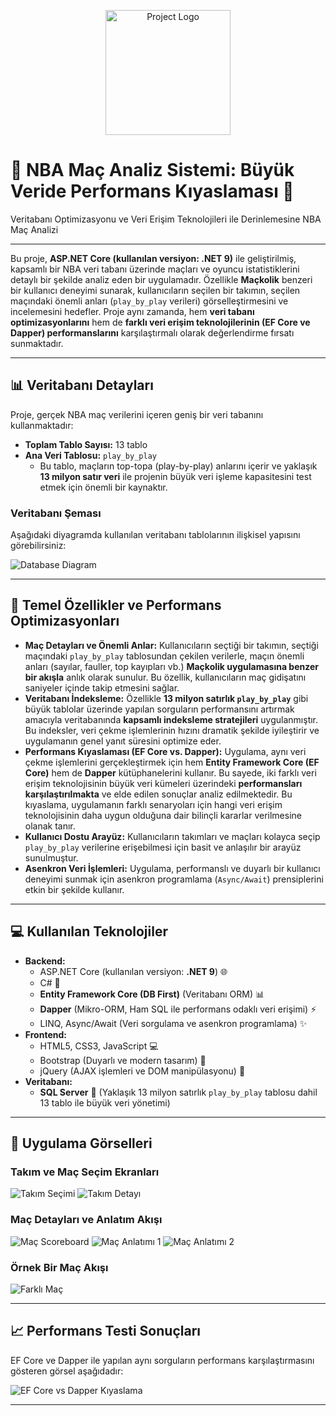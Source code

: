 <p align="center">
  <img src="projectimages/projectlogo.png" alt="Project Logo" width="200"/>
  <br>
  <h1>🏀 NBA Maç Analiz Sistemi: Büyük Veride Performans Kıyaslaması 🚀</h1>
  <p>Veritabanı Optimizasyonu ve Veri Erişim Teknolojileri ile Derinlemesine NBA Maç Analizi</p>
</p>

---

Bu proje, **ASP.NET Core (kullanılan versiyon: .NET 9)** ile geliştirilmiş, kapsamlı bir NBA veri tabanı üzerinde maçları ve oyuncu istatistiklerini detaylı bir şekilde analiz eden bir uygulamadır. Özellikle **Maçkolik** benzeri bir kullanıcı deneyimi sunarak, kullanıcıların seçilen bir takımın, seçilen maçındaki önemli anları (`play_by_play` verileri) görselleştirmesini ve incelemesini hedefler. Proje aynı zamanda, hem **veri tabanı optimizasyonlarını** hem de **farklı veri erişim teknolojilerinin (EF Core ve Dapper) performanslarını** karşılaştırmalı olarak değerlendirme fırsatı sunmaktadır.

---

## 📊 Veritabanı Detayları

Proje, gerçek NBA maç verilerini içeren geniş bir veri tabanını kullanmaktadır:

-   **Toplam Tablo Sayısı:** 13 tablo
-   **Ana Veri Tablosu:** `play_by_play`
    * Bu tablo, maçların top-topa (play-by-play) anlarını içerir ve yaklaşık **13 milyon satır veri** ile projenin büyük veri işleme kapasitesini test etmek için önemli bir kaynaktır.

### Veritabanı Şeması

Aşağıdaki diyagramda kullanılan veritabanı tablolarının ilişkisel yapısını görebilirsiniz:

![Database Diagram](projectimages/diagram.png)

---

## 🚀 Temel Özellikler ve Performans Optimizasyonları

-   **Maç Detayları ve Önemli Anlar:** Kullanıcıların seçtiği bir takımın, seçtiği maçındaki `play_by_play` tablosundan çekilen verilerle, maçın önemli anları (sayılar, fauller, top kayıpları vb.) **Maçkolik uygulamasına benzer bir akışla** anlık olarak sunulur. Bu özellik, kullanıcıların maç gidişatını saniyeler içinde takip etmesini sağlar.
-   **Veritabanı İndeksleme:** Özellikle **13 milyon satırlık `play_by_play`** gibi büyük tablolar üzerinde yapılan sorguların performansını artırmak amacıyla veritabanında **kapsamlı indeksleme stratejileri** uygulanmıştır. Bu indeksler, veri çekme işlemlerinin hızını dramatik şekilde iyileştirir ve uygulamanın genel yanıt süresini optimize eder.
-   **Performans Kıyaslaması (EF Core vs. Dapper):** Uygulama, aynı veri çekme işlemlerini gerçekleştirmek için hem **Entity Framework Core (EF Core)** hem de **Dapper** kütüphanelerini kullanır. Bu sayede, iki farklı veri erişim teknolojisinin büyük veri kümeleri üzerindeki **performansları karşılaştırılmakta** ve elde edilen sonuçlar analiz edilmektedir. Bu kıyaslama, uygulamanın farklı senaryoları için hangi veri erişim teknolojisinin daha uygun olduğuna dair bilinçli kararlar verilmesine olanak tanır.
-   **Kullanıcı Dostu Arayüz:** Kullanıcıların takımları ve maçları kolayca seçip `play_by_play` verilerine erişebilmesi için basit ve anlaşılır bir arayüz sunulmuştur.
-   **Asenkron Veri İşlemleri:** Uygulama, performanslı ve duyarlı bir kullanıcı deneyimi sunmak için asenkron programlama (`Async/Await`) prensiplerini etkin bir şekilde kullanır.

---

## 💻 Kullanılan Teknolojiler

-   **Backend:**
    -   ASP.NET Core (kullanılan versiyon: **.NET 9**) 🌐
    -   C# 🚀
    -   **Entity Framework Core (DB First)** (Veritabanı ORM) 📊
    -   **Dapper** (Mikro-ORM, Ham SQL ile performans odaklı veri erişimi) ⚡
    -   LINQ, Async/Await (Veri sorgulama ve asenkron programlama) ✨
-   **Frontend:**
    -   HTML5, CSS3, JavaScript 💻
    -   Bootstrap (Duyarlı ve modern tasarım) 🎨
    -   jQuery (AJAX işlemleri ve DOM manipülasyonu) 📄
-   **Veritabanı:**
    -   **SQL Server** 💾 (Yaklaşık 13 milyon satırlık `play_by_play` tablosu dahil 13 tablo ile büyük veri yönetimi)

---

## 📸 Uygulama Görselleri

### Takım ve Maç Seçim Ekranları

![Takım Seçimi](projectimages/main1.png)
![Takım Detayı](projectimages/main2.png)

### Maç Detayları ve Anlatım Akışı

![Maç Scoreboard](projectimages/main3.png)
![Maç Anlatımı 1](projectimages/main4.png)
![Maç Anlatımı 2](projectimages/main5.png)

### Örnek Bir Maç Akışı

![Farklı Maç](projectimages/main6.png)

---

## 📈 Performans Testi Sonuçları

EF Core ve Dapper ile yapılan aynı sorguların performans karşılaştırmasını gösteren görsel aşağıdadır:

![EF Core vs Dapper Kıyaslama](projectimages/efvsdapper1.png)

---
